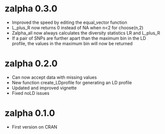 # zalpha 0.3.0

* Improved the speed by editing the equal_vector function
* L_plus_R now returns 0 instead of NA when n<2 for choose(n,2) 
* Zalpha_all now always calculates the diversity statistics LR and L_plus_R
* If a pair of SNPs are further apart than the maximum bin in the LD profile, the values in the maximum bin will now be returned

# zalpha 0.2.0

* Can now accept data with missing values
* New function create_LDprofile for generating an LD profile
* Updated and improved vignette
* Fixed noLD issues

# zalpha 0.1.0

* First version on CRAN
